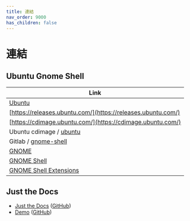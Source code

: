 ```yaml
---
title: 連結
nav_order: 9000
has_children: false
---
```


# 連結


## Ubuntu Gnome Shell

| Link |
| ---- |
| [Ubuntu](https://ubuntu.com/) |
| [https://releases.ubuntu.com/](https://releases.ubuntu.com/) |
| [https://cdimage.ubuntu.com/](https://cdimage.ubuntu.com/) |
| Ubuntu cdimage / [ubuntu](https://cdimage.ubuntu.com/ubuntu/) |
| Gitlab / [gnome-shell](https://gitlab.gnome.org/GNOME/gnome-shell) |
| [GNOME](https://www.gnome.org/) |
| [GNOME Shell](https://wiki.gnome.org/Projects/GnomeShell) |
| [GNOME Shell Extensions](https://extensions.gnome.org/) |




## Just the Docs

* [Just the Docs](https://pmarsceill.github.io/just-the-docs/) ([GitHub](https://github.com/pmarsceill/just-the-docs))
* [Demo](https://pmarsceill.github.io/jtd-remote/) ([GitHub](https://github.com/pmarsceill/jtd-remote))
